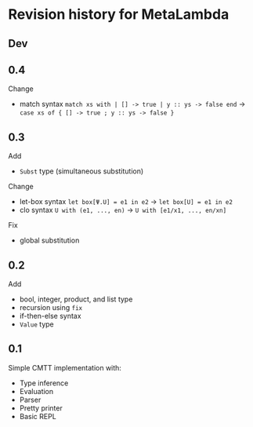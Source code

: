 # Revision history for MetaLambda

## Dev

## 0.4
Change
* match syntax `match xs with | [] -> true | y :: ys -> false end` -> `case xs of { [] -> true ; y :: ys -> false }`

## 0.3
Add
* `Subst` type (simultaneous substitution)

Change
* let-box syntax `let box[Ψ.U] = e1 in e2` -> `let box[U] = e1 in e2`
* clo syntax `U with (e1, ..., en)` -> `U with [e1/x1, ..., en/xn]`

Fix
* global substitution

## 0.2
Add
* bool, integer, product, and list type
* recursion using `fix`
* if-then-else syntax
* `Value` type

## 0.1
Simple CMTT implementation with:
* Type inference
* Evaluation
* Parser
* Pretty printer
* Basic REPL
